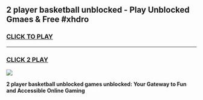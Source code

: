 
## 2 player basketball unblocked - Play Unblocked Gmaes & Free #xhdro
<h3>
<a href="https://news.freeplayer.one?title=2_player_basketball_unblocked&ref=24F">CLICK TO PLAY</a></h3>
<hr>

<h3>
<a href="https://news.freeplayer.one?title=2_player_basketball_unblocked&ref=24F">CLICK 2 PLAY</a>
  
</h3>

<a href="https://news.freeplayer.one?title=2_player_basketball_unblocked&ref=24F/"><img src="https://clearcache.store/games.png"></a>


**2 player basketball unblocked games unblocked: Your Gateway to Fun and Accessible Online Gaming**
